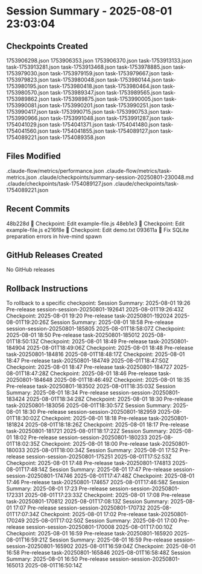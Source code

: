 # Session Summary - 2025-08-01 23:03:04

## Checkpoints Created
1753906298.json
1753906353.json
1753906370.json
task-1753913133.json
task-1753913281.json
task-1753913468.json
task-1753978885.json
task-1753979030.json
task-1753979159.json
task-1753979667.json
task-1753979823.json
task-1753980048.json
task-1753980144.json
task-1753980195.json
task-1753980418.json
task-1753980464.json
task-1753980570.json
task-1753989347.json
task-1753989565.json
task-1753989862.json
task-1753989875.json
task-1753990005.json
task-1753990081.json
task-1753990201.json
task-1753990251.json
task-1753990417.json
task-1753990715.json
task-1753990753.json
task-1753990966.json
task-1753991048.json
task-1753991287.json
task-1754041029.json
task-1754041371.json
task-1754041480.json
task-1754041560.json
task-1754041855.json
task-1754089127.json
task-1754089221.json
task-1754089358.json

## Files Modified
.claude-flow/metrics/performance.json
.claude-flow/metrics/task-metrics.json
.claude/checkpoints/summary-session-20250801-230048.md
.claude/checkpoints/task-1754089127.json
.claude/checkpoints/task-1754089221.json

## Recent Commits
48b228d 🔖 Checkpoint: Edit example-file.js
48eb1e3 🔖 Checkpoint: Edit example-file.js
e216f8e 🔖 Checkpoint: Edit demo.txt
093611a 🔧 Fix SQLite preparation errors in hive-mind spawn

## GitHub Releases Created
No GitHub releases

## Rollback Instructions
To rollback to a specific checkpoint:
Session Summary: 2025-08-01 19:26	Pre-release	session-session-20250801-192641	2025-08-01T19:26:43Z
Checkpoint: 2025-08-01 19:20	Pre-release	task-20250801-192024	2025-08-01T19:20:26Z
Session Summary: 2025-08-01 18:58	Pre-release	session-session-20250801-185805	2025-08-01T18:58:07Z
Checkpoint: 2025-08-01 18:50	Pre-release	task-20250801-185012	2025-08-01T18:50:13Z
Checkpoint: 2025-08-01 18:49	Pre-release	task-20250801-184904	2025-08-01T18:49:06Z
Checkpoint: 2025-08-01 18:48	Pre-release	task-20250801-184816	2025-08-01T18:48:17Z
Checkpoint: 2025-08-01 18:47	Pre-release	task-20250801-184749	2025-08-01T18:47:50Z
Checkpoint: 2025-08-01 18:47	Pre-release	task-20250801-184727	2025-08-01T18:47:28Z
Checkpoint: 2025-08-01 18:46	Pre-release	task-20250801-184648	2025-08-01T18:46:49Z
Checkpoint: 2025-08-01 18:35	Pre-release	task-20250801-183502	2025-08-01T18:35:03Z
Session Summary: 2025-08-01 18:34	Pre-release	session-session-20250801-183424	2025-08-01T18:34:28Z
Checkpoint: 2025-08-01 18:30	Pre-release	task-20250801-183056	2025-08-01T18:30:57Z
Session Summary: 2025-08-01 18:30	Pre-release	session-session-20250801-182959	2025-08-01T18:30:02Z
Checkpoint: 2025-08-01 18:18	Pre-release	task-20250801-181824	2025-08-01T18:18:26Z
Checkpoint: 2025-08-01 18:17	Pre-release	task-20250801-181721	2025-08-01T18:17:22Z
Session Summary: 2025-08-01 18:02	Pre-release	session-session-20250801-180233	2025-08-01T18:02:35Z
Checkpoint: 2025-08-01 18:00	Pre-release	task-20250801-180033	2025-08-01T18:00:34Z
Session Summary: 2025-08-01 17:52	Pre-release	session-session-20250801-175251	2025-08-01T17:52:53Z
Checkpoint: 2025-08-01 17:48	Pre-release	task-20250801-174813	2025-08-01T17:48:14Z
Session Summary: 2025-08-01 17:47	Pre-release	session-session-20250801-174746	2025-08-01T17:47:48Z
Checkpoint: 2025-08-01 17:46	Pre-release	task-20250801-174657	2025-08-01T17:46:58Z
Session Summary: 2025-08-01 17:23	Pre-release	session-session-20250801-172331	2025-08-01T17:23:33Z
Checkpoint: 2025-08-01 17:08	Pre-release	task-20250801-170812	2025-08-01T17:08:13Z
Session Summary: 2025-08-01 17:07	Pre-release	session-session-20250801-170732	2025-08-01T17:07:34Z
Checkpoint: 2025-08-01 17:02	Pre-release	task-20250801-170249	2025-08-01T17:02:50Z
Session Summary: 2025-08-01 17:00	Pre-release	session-session-20250801-170008	2025-08-01T17:00:10Z
Checkpoint: 2025-08-01 16:59	Pre-release	task-20250801-165920	2025-08-01T16:59:21Z
Session Summary: 2025-08-01 16:59	Pre-release	session-session-20250801-165902	2025-08-01T16:59:04Z
Checkpoint: 2025-08-01 16:58	Pre-release	task-20250801-165846	2025-08-01T16:58:48Z
Session Summary: 2025-08-01 16:50	Pre-release	session-session-20250801-165013	2025-08-01T16:50:14Z
